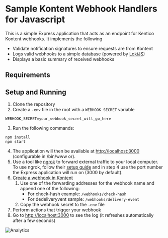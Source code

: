 # Sample Kontent Webhook Handlers for Javascript

This is a simple Express application that acts as an endpoint for Kentico Kontent webhooks. It implements the following

* Validate notification signatures to ensure requests are from Kontent
* Logs valid webhooks to a simple database (powered by [LokiJS](http://techfort.github.io/LokiJS/))
* Displays a basic summary of received webhooks

## Requirements

## Setup and Running

1. Clone the repository
2. Create a `.env` file in the root with a `WEBHOOK_SECRET` variable

```
WEBHOOK_SECRET=your_webhook_secret_will_go_here
```

3. Run the following commands:

```console
npm install
npm start
```

4. The application will then be available at <http://localhost:3000> (configurable in /bin/www or).
5. Use a tool like [ngrok](https://ngrok.com/) to forward external traffic to your local computer. To use ngrok, follow their [setup guide](https://dashboard.ngrok.com/get-started) and in step 4 use the port number the Express application will run on (3000 by default).
6. [Create a webhook in Kontent](https://docs.kontent.ai/tutorials/develop-apps/integrate/using-webhooks-for-automatic-updates#a-creating-a-webhook)
    1. Use one of the forwarding addresses for the webhook name and append one of the following:
        * For check-hash example: `/webhooks/check-hash`
        * For dedeliveryvent sample: `/webhooks/delivery-event`
    2. Copy the webhook secret to the `.env` file
7. Perform actions that trigger your webhook
8. Go to <http://localhost:3000> to see the log (it refreshes automatically after a few seconds)

![Analytics](https://kentico-ga-beacon.azurewebsites.net/api/UA-69014260-4/Kentico/kontent-sample-webhooks-js?pixel)
